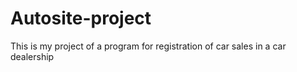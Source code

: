 ﻿# Autosite-project
 This is my project of a program for registration of car sales in a car dealership
